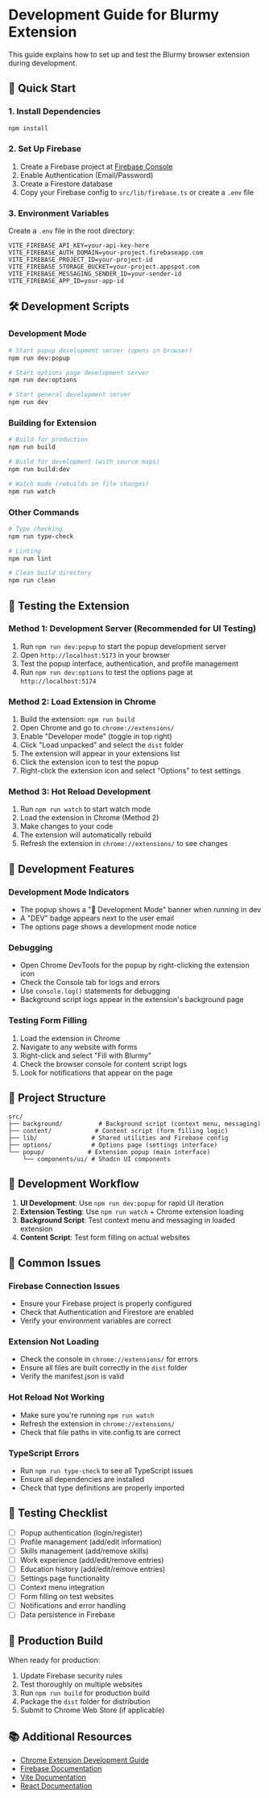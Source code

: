 # Development Guide for Blurmy Extension

This guide explains how to set up and test the Blurmy browser extension during development.

## 🚀 Quick Start

### 1. Install Dependencies

```bash
npm install
```

### 2. Set Up Firebase

1. Create a Firebase project at [Firebase Console](https://console.firebase.google.com/)
2. Enable Authentication (Email/Password)
3. Create a Firestore database
4. Copy your Firebase config to `src/lib/firebase.ts` or create a `.env` file

### 3. Environment Variables

Create a `.env` file in the root directory:

```env
VITE_FIREBASE_API_KEY=your-api-key-here
VITE_FIREBASE_AUTH_DOMAIN=your-project.firebaseapp.com
VITE_FIREBASE_PROJECT_ID=your-project-id
VITE_FIREBASE_STORAGE_BUCKET=your-project.appspot.com
VITE_FIREBASE_MESSAGING_SENDER_ID=your-sender-id
VITE_FIREBASE_APP_ID=your-app-id
```

## 🛠️ Development Scripts

### Development Mode

```bash
# Start popup development server (opens in browser)
npm run dev:popup

# Start options page development server
npm run dev:options

# Start general development server
npm run dev
```

### Building for Extension

```bash
# Build for production
npm run build

# Build for development (with source maps)
npm run build:dev

# Watch mode (rebuilds on file changes)
npm run watch
```

### Other Commands

```bash
# Type checking
npm run type-check

# Linting
npm run lint

# Clean build directory
npm run clean
```

## 🧪 Testing the Extension

### Method 1: Development Server (Recommended for UI Testing)

1. Run `npm run dev:popup` to start the popup development server
2. Open `http://localhost:5173` in your browser
3. Test the popup interface, authentication, and profile management
4. Run `npm run dev:options` to test the options page at `http://localhost:5174`

### Method 2: Load Extension in Chrome

1. Build the extension: `npm run build`
2. Open Chrome and go to `chrome://extensions/`
3. Enable "Developer mode" (toggle in top right)
4. Click "Load unpacked" and select the `dist` folder
5. The extension will appear in your extensions list
6. Click the extension icon to test the popup
7. Right-click the extension icon and select "Options" to test settings

### Method 3: Hot Reload Development

1. Run `npm run watch` to start watch mode
2. Load the extension in Chrome (Method 2)
3. Make changes to your code
4. The extension will automatically rebuild
5. Refresh the extension in `chrome://extensions/` to see changes

## 🔧 Development Features

### Development Mode Indicators

- The popup shows a "🚧 Development Mode" banner when running in dev
- A "DEV" badge appears next to the user email
- The options page shows a development mode notice

### Debugging

- Open Chrome DevTools for the popup by right-clicking the extension icon
- Check the Console tab for logs and errors
- Use `console.log()` statements for debugging
- Background script logs appear in the extension's background page

### Testing Form Filling

1. Load the extension in Chrome
2. Navigate to any website with forms
3. Right-click and select "Fill with Blurmy"
4. Check the browser console for content script logs
5. Look for notifications that appear on the page

## 📁 Project Structure

```
src/
├── background/          # Background script (context menu, messaging)
├── content/            # Content script (form filling logic)
├── lib/               # Shared utilities and Firebase config
├── options/           # Options page (settings interface)
└── popup/            # Extension popup (main interface)
    └── components/ui/ # Shadcn UI components
```

## 🔄 Development Workflow

1. **UI Development**: Use `npm run dev:popup` for rapid UI iteration
2. **Extension Testing**: Use `npm run watch` + Chrome extension loading
3. **Background Script**: Test context menu and messaging in loaded extension
4. **Content Script**: Test form filling on actual websites

## 🐛 Common Issues

### Firebase Connection Issues

- Ensure your Firebase project is properly configured
- Check that Authentication and Firestore are enabled
- Verify your environment variables are correct

### Extension Not Loading

- Check the console in `chrome://extensions/` for errors
- Ensure all files are built correctly in the `dist` folder
- Verify the manifest.json is valid

### Hot Reload Not Working

- Make sure you're running `npm run watch`
- Refresh the extension in `chrome://extensions/`
- Check that file paths in vite.config.ts are correct

### TypeScript Errors

- Run `npm run type-check` to see all TypeScript issues
- Ensure all dependencies are installed
- Check that type definitions are properly imported

## 🎯 Testing Checklist

- [ ] Popup authentication (login/register)
- [ ] Profile management (add/edit information)
- [ ] Skills management (add/remove skills)
- [ ] Work experience (add/edit/remove entries)
- [ ] Education history (add/edit/remove entries)
- [ ] Settings page functionality
- [ ] Context menu integration
- [ ] Form filling on test websites
- [ ] Notifications and error handling
- [ ] Data persistence in Firebase

## 🚀 Production Build

When ready for production:

1. Update Firebase security rules
2. Test thoroughly on multiple websites
3. Run `npm run build` for production build
4. Package the `dist` folder for distribution
5. Submit to Chrome Web Store (if applicable)

## 📚 Additional Resources

- [Chrome Extension Development Guide](https://developer.chrome.com/docs/extensions/)
- [Firebase Documentation](https://firebase.google.com/docs)
- [Vite Documentation](https://vitejs.dev/)
- [React Documentation](https://react.dev/)
